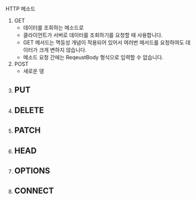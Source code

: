HTTP 메소드
1. GET
     - 데이터를 조회하는 메소드로
     - 클라이언트가 서버로 데이터를 조회하기를 요청할 때 사용합니다.
     - GET 메서드는 멱등성 개념이 적용되어 있어서 여러번 메서드를 요청하여도 데이터가 크게 변하지 않습니다.
     - 메소드 요청 간에는 ReqeustBody 형식으로 입력할 수 없습니다.
2. POST
     - 새로운 뎅
3. PUT
     - 
4. DELETE
     - 
5. PATCH
     - 
6. HEAD
     - 
7. OPTIONS
     - 
8. CONNECT
     - 